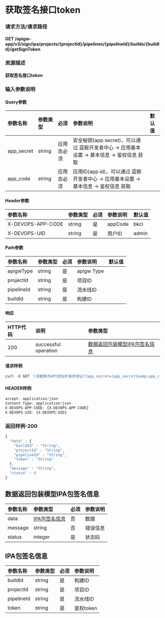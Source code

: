# 获取签名接口token

### 请求方法/请求路径

#### GET  /apigw-app/v3/sign/ipa/projects/{projectId}/pipelines/{pipelineId}/builds/{buildId}/getSignToken

### 资源描述

#### 获取签名接口token

### 输入参数说明

#### Query参数

| 参数名称 | 参数类型 | 必须 | 参数说明 | 默认值 |
| :--- | :--- | :--- | :--- | :--- |
| app\_secret | string | 应用态必须 | 安全秘钥\(app secret\)，可以通过 蓝鲸开发者中心 -&gt; 应用基本设置 -&gt; 基本信息 -&gt; 鉴权信息 获取 |  |
| app\_code | string | 应用态必须 | 应用ID\(app id\)，可以通过 蓝鲸开发者中心 -&gt; 应用基本设置 -&gt; 基本信息 -&gt; 鉴权信息 获取 |  |

#### Header参数

| 参数名称 | 参数类型 | 必须 | 参数说明 | 默认值 |
| :--- | :--- | :--- | :--- | :--- |
| X-DEVOPS-APP-CODE | string | 是 | appCode | bkci |
| X-DEVOPS-UID | string | 是 | 用户ID | admin |

#### Path参数

| 参数名称 | 参数类型 | 必须 | 参数说明 | 默认值 |
| :--- | :--- | :--- | :--- | :--- |
| apigwType | string | 是 | apigw Type |  |
| projectId | string | 是 | 项目ID |  |
| pipelineId | string | 是 | 流水线ID |  |
| buildId | string | 是 | 构建ID |  |

#### 响应

| HTTP代码 | 说明 | 参数类型 |
| :--- | :--- | :--- |
| 200 | successful operation | [数据返回包装模型IPA包签名信息]() |

#### 请求样例

```javascript
curl -X GET '[请替换为API地址栏请求地址]?app_secret={app_secret}&amp;app_code={app_code}'
```

#### HEADER样例

```javascript
accept: application/json
Content-Type: application/json
X-DEVOPS-APP-CODE: {X-DEVOPS-APP-CODE}
X-DEVOPS-UID: {X-DEVOPS-UID}
```

### 返回样例-200

```javascript
{
  "data" : {
    "buildId" : "String",
    "projectId" : "String",
    "pipelineId" : "String",
    "token" : "String"
  },
  "message" : "String",
  "status" : 0
}
```

## 数据返回包装模型IPA包签名信息

| 参数名称 | 参数类型 | 必须 | 参数说明 |
| :--- | :--- | :--- | :--- |
| data | [IPA包签名信息]() | 否 | 数据 |
| message | string | 否 | 错误信息 |
| status | integer | 是 | 状态码 |

## IPA包签名信息

| 参数名称 | 参数类型 | 必须 | 参数说明 |
| :--- | :--- | :--- | :--- |
| buildId | string | 是 | 构建ID |
| projectId | string | 是 | 项目ID |
| pipelineId | string | 是 | 流水线ID |
| token | string | 是 | 鉴权token |

